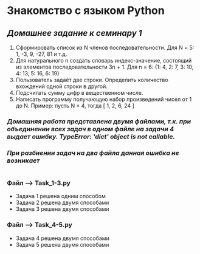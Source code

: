 # Знакомство с языком Python


## *Домашнее задание к семинару 1*

1. Сформировать список из N членов последовательности. Для N = 5: 1, -3, 9, -27, 81 и т.д.
2. Для натурального n создать словарь индекс-значение, состоящий из элементов последовательности 3n + 1. Для n = 6: {1: 4, 2: 7, 3: 10, 4: 13, 5: 16, 6: 19}
3. Пользователь задаёт две строки. Определить количество вхождений одной строки в другой.
4. Подсчитать сумму цифр в вещественном числе.
5. Написать программу получающую набор произведений чисел от 1 до N. Пример: пусть N = 4, тогда [ 1, 2, 6, 24 ]

### *Домашняя работа представлена двумя файлами, т.к. при объединении всех задач в одном файле на задачи 4 выдает ошибку. TypeError: 'dict' object is not callable.*
### *При разбиении задач на два файла данная ошибка не возникает*

#

### Файл -->  Task_1-3.py
- Задача 1 решена одним способом
- Задача 2 решена двумя способами
- Задача 3 решена двумя способами

### Файл -->  Task_4-5.py
- Задача 4 решена двумя способами
- Задача 5 решена двумя способами

